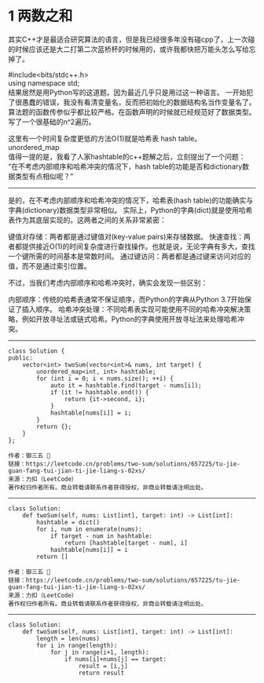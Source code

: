 # 1 两数之和
其实C++才是最适合研究算法的语言，但是我已经很多年没有碰cpp了，上一次碰的时候应该还是大二打第二次蓝桥杯的时候用的，或许我都快把万能头怎么写给忘掉了。

#include<bits/stdc++.h>  
using namespace std;  
结果居然是用Python写的这道题。因为最近几乎只是用过这一种语言。
一开始犯了很愚蠢的错误，我没有看清变量名，反而把初始化的数据结构名当作变量名了。
算法题的函数传参似乎都比较严格。在函数声明的时候就已经规范好了数据类型。
写了一个很基础的n^2遍历。

这里有一个时间复杂度更低的方法O(1)就是哈希表 hash table。  
unordered_map  
值得一提的是，我看了人家hashtable的c++题解之后，立刻提出了一个问题：  
“在不考虑内部顺序和哈希冲突的情况下，hash table的功能是否和dictionary数据类型有点相似呢？”  

---
是的，在不考虑内部顺序和哈希冲突的情况下，哈希表(hash table)的功能确实与字典(dictionary)数据类型非常相似。
实际上，Python的字典(dict)就是使用哈希表作为其底层实现的。这两者之间的关系非常紧密：

键值对存储：两者都是通过键值对(key-value pairs)来存储数据。
快速查找：两者都提供接近O(1)的时间复杂度进行查找操作。也就是说，无论字典有多大，查找一个键所需的时间基本是常数时间。
通过键访问：两者都是通过键来访问对应的值，而不是通过索引位置。

不过，当我们考虑内部顺序和哈希冲突时，确实会发现一些区别：

内部顺序：传统的哈希表通常不保证顺序，而Python的字典从Python 3.7开始保证了插入顺序。
哈希冲突处理：不同哈希表实现可能使用不同的哈希冲突解决策略，例如开放寻址法或链式哈希。Python的字典使用开放寻址法来处理哈希冲突。  

---
    class Solution {
    public:
        vector<int> twoSum(vector<int>& nums, int target) {
            unordered_map<int, int> hashtable;
            for (int i = 0; i < nums.size(); ++i) {
                auto it = hashtable.find(target - nums[i]);
                if (it != hashtable.end()) {
                    return {it->second, i};
                }
                hashtable[nums[i]] = i;
            }
            return {};
        }
    };

    作者：御三五 🥇
    链接：https://leetcode.cn/problems/two-sum/solutions/657225/tu-jie-guan-fang-tui-jian-ti-jie-liang-s-02xs/
    来源：力扣（LeetCode）
    著作权归作者所有。商业转载请联系作者获得授权，非商业转载请注明出处。

---

    class Solution:
        def twoSum(self, nums: List[int], target: int) -> List[int]:
            hashtable = dict()
            for i, num in enumerate(nums):
                if target - num in hashtable:
                    return [hashtable[target - num], i]
                hashtable[nums[i]] = i
            return []

    作者：御三五 🥇
    链接：https://leetcode.cn/problems/two-sum/solutions/657225/tu-jie-guan-fang-tui-jian-ti-jie-liang-s-02xs/
    来源：力扣（LeetCode）
    著作权归作者所有。商业转载请联系作者获得授权，非商业转载请注明出处。

---

    class Solution:
        def twoSum(self, nums: List[int], target: int) -> List[int]:
            length = len(nums)
            for i in range(length):
                for j in range(i+1, length):
                    if nums[i]+nums[j] == target:
                        result = [i,j]
                        return result